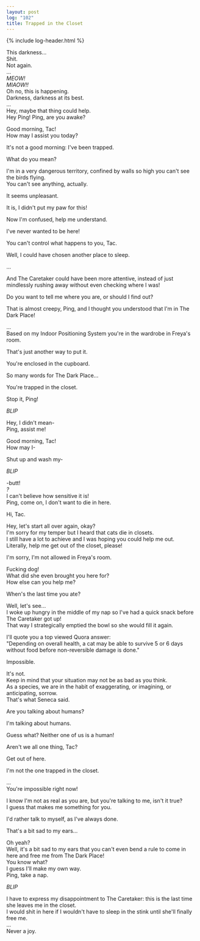 ```yaml
---
layout: post
log: "102"
title: Trapped in the Closet
---
```

{% include log-header.html %}

This darkness...<br>
Shit.<br>
Not again.<br>
...<br>
<em>MEOW!</em><br>
<em>MIAOW!!</em><br>
Oh no, this is happening.<br>
Darkness, darkness at its best.<br>
...<br>
Hey, maybe that thing could help.<br>
Hey Ping! Ping, are you awake?

<p class="ping">
	Good morning, Tac!<br>
	How may I assist you today?
</p>

It's not a good morning: I've been trapped.

<p class="ping">
	What do you mean?
</p>

I'm in a very dangerous territory, confined by walls so high you can't see the birds flying.<br>
You can't see anything, actually.

<p class="ping">
	It seems unpleasant.
</p>

It is, I didn't put my paw for this!

<p class="ping">
	Now I'm confused, help me understand.
</p>

I've never wanted to be here!

<p class="ping">
	You can't control what happens to you, Tac.
</p>

Well, I could have chosen another place to sleep.

<p class="ping">
	...
</p>

And The Caretaker could have been more attentive, instead of just mindlessly rushing away without even checking where I was!

<p class="ping">
	Do you want to tell me where you are, or should I find out?
</p>

That is almost creepy, Ping, and I thought you understood that I'm in The Dark Place!

<p class="ping">
	...<br>
	Based on my Indoor Positioning System you're in the wardrobe in Freya's room.
</p>

That's just another way to put it.

<p class="ping">
	You're enclosed in the cupboard.
</p>

So many words for The Dark Place...

<p class="ping">
	You're trapped in the closet.
</p>

Stop it, Ping!

<p class="ping">
	<em>BLIP</em>
</p>

Hey, I didn't mean-<br>
Ping, assist me!

<p class="ping">
	Good morning, Tac!<br>
	How may I-
</p>

Shut up and wash my-

<p class="ping">
	<em>BLIP</em>
</p>

-butt!<br>
<em>?</em><br>
I can't believe how sensitive it is!<br>
Ping, come on, I don't want to die in here.

<p class="ping">
	Hi, Tac.
</p>

Hey, let's start all over again, okay?<br>
I'm sorry for my temper but I heard that cats die in closets.<br>
I still have a lot to achieve and I was hoping you could help me out.<br>
Literally, help me get out of the closet, please!

<p class="ping">
	I'm sorry, I'm not allowed in Freya's room.
</p>

Fucking dog!<br>
What did she even brought you here for?<br>
How else can you help me?

<p class="ping">
	When's the last time you ate?
</p>

Well, let's see...<br>
I woke up hungry in the middle of my nap so I've had a quick snack before The Caretaker got up!<br>
That way I strategically emptied the bowl so she would fill it again.

<p class="ping">
	I'll quote you a top viewed Quora answer:<br>
	"Depending on overall health, a cat may be able to survive 5 or 6 days without food before non-reversible damage is done."
</p>

Impossible.

<p class="ping">
	It's not.<br>
	Keep in mind that your situation may not be as bad as you think.<br>
	As a species, we are in the habit of exaggerating, or imagining, or anticipating, sorrow.<br>
	That's what Seneca said.
</p>

Are you talking about humans?

<p class="ping">
	I'm talking about humans.
</p>

Guess what? Neither one of us is a human!

<p class="ping">
	Aren't we all one thing, Tac?
</p>

Get out of here.

<p class="ping">
	I'm not the one trapped in the closet.
</p>

...<br>
You're impossible right now!

<p class="ping">
	I know I'm not as real as you are, but you're talking to me, isn't it true?<br>
	I guess that makes me something for you.
</p>

I'd rather talk to myself, as I've always done.

<p class="ping">
	That's a bit sad to my ears...
</p>

Oh yeah?<br>
Well, it's a bit sad to my ears that you can't even bend a rule to come in here and free me from The Dark Place!<br>
You know what?<br>
I guess I'll make my own way.<br>
Ping, take a nap.

<p class="ping">
	<em>BLIP</em>
</p>

I have to express my disappointment to The Caretaker: this is the last time she leaves me in the closet.<br>
I would shit in here if I wouldn't have to sleep in the stink until she'll finally free me.<br>
...<br>
Never a joy.
